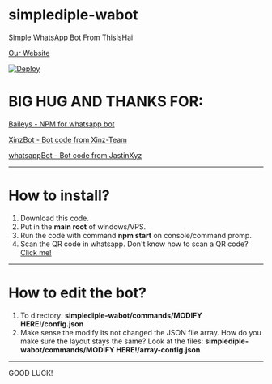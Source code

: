 # simplediple-wabot

Simple WhatsApp Bot From ThisIsHai

[Our Website](https://rocistudios.xyz)

[![Deploy](https://www.herokucdn.com/deploy/button.svg)](https://heroku.com/deploy?template=https://github.com/ThisIsHai/simplediple-wabot/)

# BIG HUG AND THANKS FOR:
[Baileys - NPM for whatsapp bot](https://github.com/adiwajshing/Baileys)

[XinzBot - Bot code from Xinz-Team](https://github.com/Xinz-Team/XinzBot)

[whatsappBot - Bot code from JastinXyz](https://github.com/JastinXyz/whatsappBot)

---------

# How to install?

1. Download this code.
2. Put in the **main root** of windows/VPS.
3. Run the code with command **npm start** on console/command promp.
4. Scan the QR code in whatsapp. Don't know how to scan a QR code? [Click me!](https://faq.whatsapp.com/web/download-and-installation/how-to-log-in-or-out)

---------

# How to edit the bot?

1. To directory: **simplediple-wabot/commands/MODIFY HERE!/config.json**
2. Make sense the modify its not changed the JSON file array. How do you make sure the layout stays the same? Look at the files: **simplediple-wabot/commands/MODIFY HERE!/array-config.json**

---------

GOOD LUCK!

